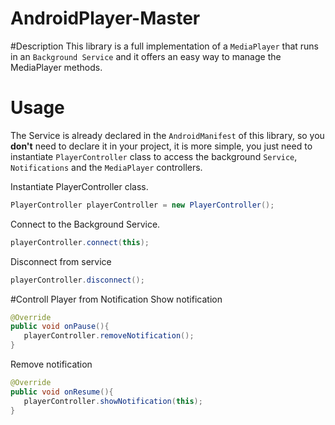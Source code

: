 # AndroidPlayer-Master

#Description
This library is a full implementation of a `MediaPlayer` that runs in an `Background Service` and it offers an easy way to manage the MediaPlayer methods. 

# Usage
The Service is already declared in the `AndroidManifest` of this library, so you <b>don't</b> need to declare it in your project, it is more simple, you just need to instantiate `PlayerController` class to access the background `Service`, `Notifications` and the `MediaPlayer` controllers.

Instantiate PlayerController class.

```java
PlayerController playerController = new PlayerController();
```

Connect to the Background Service. 

```java
playerController.connect(this);
```

Disconnect from service

```java
playerController.disconnect();
```

#Controll Player from Notification
Show  notification

```java
@Override
public void onPause(){
   playerController.removeNotification();
}
```

Remove notification

```java
@Override
public void onResume(){
   playerController.showNotification(this);
}

```

